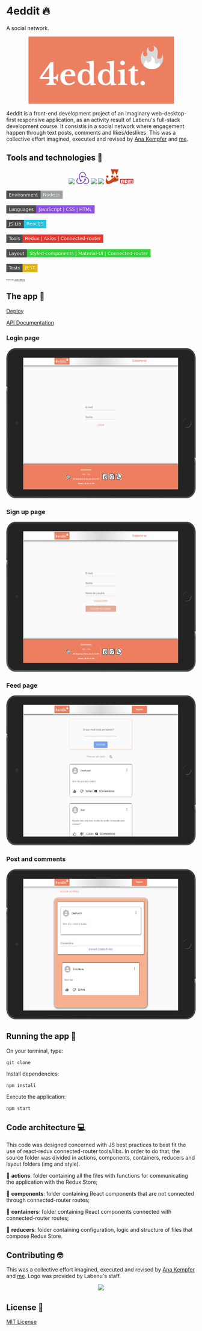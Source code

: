
# 4eddit :fire:
A social network.

<p align="center">
<img src="https://github.com/Meira-JH/4eddit/blob/master/src/img/logo.png"/>
</p>

4eddit is a front-end development project of an imaginary web-desktop-first responsive application, as an activity result of Labenu's full-stack development course. It consistis in a social network where engagement happen through text posts, comments and likes/deslikes. This was a collective effort imagined, executed and revised by [Ana Kempfer](https://github.com/skempfer) and [me](https://github.com/Meira-JH).


## Tools and technologies :wrench:


<p align="center">
<img width="40px" src="https://cdn.iconscout.com/icon/free/png-256/nodejs-2-226035.png"/>
<img width="35px" src="https://github.com/MarioTerron/logo-images/blob/master/logos/redux.png"/>
<img width="35px" src="https://raw.githubusercontent.com/jalbertsr/logo-badge-images/master/img/react_logo.png"/>
<img width="35px" src="http://3con14.biz/code/_data/js/intro/js-logo.png"/>
<img width="35px" src="https://github.com/MarioTerron/logo-images/blob/master/logos/jest.png"/>
<img width="35px" src="https://github.com/MarioTerron/logo-images/blob/master/logos/npm.png"/>
</p>


<p>
<img height="22px" src="https://github.com/Meira-JH/futureEats/blob/master/futureEats/src/imgs/EnvironmentNodejs.png"/>
</p>
<p>
<img height="22px" src="https://github.com/Meira-JH/futureEats/blob/master/futureEats/src/imgs/languages.png"/>
</p>
<p>
<img height="22px" src="https://github.com/Meira-JH/futureEats/blob/master/futureEats/src/imgs/JSLibReactJS.png"/>
</p>
<p>
<img height="22px" src="https://github.com/Meira-JH/futureEats/blob/master/futureEats/src/imgs/tools.png"/>
</p>
<p>
<img height="22px" src="https://github.com/Meira-JH/futureEats/blob/master/futureEats/src/imgs/layout.png"/>
</p>
<p>
<img height="22px" src="https://github.com/Meira-JH/futureEats/blob/master/futureEats/src/imgs/jest.png"/>
</p>


<p  style="font-size:5px; text-align:left">
<i>Icons by <a href="https://github.com/jalbertsr/logo-badge-images">Joan Albert</a></i>
</p>


## The app  :iphone:

[Deploy](https://four-eddit.web.app/)

[API Documentation](https://documenter.getpostman.com/view/674905/SzYXXKEE?version=latest#08adf102-4d87-4f70-9dc3-b3c321b29739)

### Login page


<p align="center">
<img height="400px" src="https://github.com/Meira-JH/4eddit/blob/master/src/img/localhost_3000_(iPad)%20(4).png"/>
</p>

### Sign up page

<p align="center">
<img height="400px" src="https://github.com/Meira-JH/4eddit/blob/master/src/img/localhost_3000_(iPad)%20(2).png"/>
</p>


### Feed page

<p align="center">
<img height="400px" src="https://github.com/Meira-JH/4eddit/blob/master/src/img/localhost_3000_(iPad).png"/>
</p>

### Post and comments

<p align="center">
<img height="400px" src="https://github.com/Meira-JH/4eddit/blob/master/src/img/localhost_3000_feed(iPad).png"/>
</p>

## Running the app :running:

On your terminal, type:

```
git clone 
```

Install dependencies:
```
npm install
```

Execute the application:
```
npm start 
```

## Code architecture :computer:

This code was designed concerned with JS best practices to best fit the use of react-redux connected-router tools/libs. In order to do that, the source folder was divided in actions, components, containers, reducers and layout folders (img and style).

:small_blue_diamond: **actions**: folder containing all the files with functions for communicating the application with the Redux Store;

:small_blue_diamond: **components**: folder containing React components that are not connected through connected-router routes;

:small_blue_diamond: **containers**: folder containing React components connected with connected-router routes;

:small_blue_diamond: **reducers**: folder containing configuration, logic and structure of files that compose Redux Store.

## Contributing :nerd_face:
This was a collective effort imagined, executed and revised by [Ana Kempfer](https://github.com/skempfer) and [me](https://github.com/Meira-JH). Logo was provided by Labenu's staff.

<p align="center">
<img src="https://uploads-ssl.webflow.com/5e790d30d198385b09366d8f/5eb17dfd4a07be86d2b8951e_Labenu_principal_slogan.png"/>
</p>

## License :page_facing_up:
[MIT License](https://choosealicense.com/licenses/mit/)
